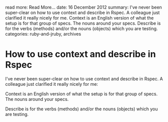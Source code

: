 read more: Read More...
date: 16 December 2012
summary: I've never been super-clear on how to use context and describe in Rspec. A colleague just clarified it really nicely for me. Context is an English version of what the setup is for that group of specs. The nouns around your specs. Describe is for the verbs (methods) and/or the nouns (objects) which you are testing.
categories: ruby-and-jruby, archives

# How to use context and describe in Rspec

I've never been super-clear on how to use context and describe in Rspec. A colleague just clarified it really nicely for me:

Context is an English version of what the setup is for that group of specs. The nouns around your specs.

Describe is for the verbs (methods) and/or the nouns (objects) which you are testing.